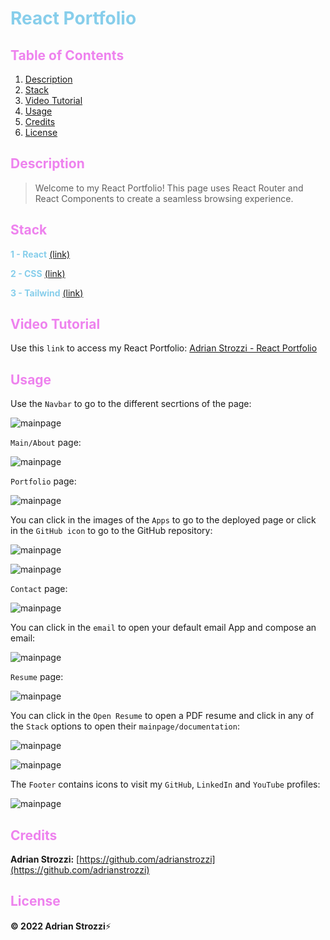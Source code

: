 # <span style="color:skyblue">**React Portfolio**</span>

## <span style="color:violet">Table of Contents</span>

1. [Description](#Description)
2. [Stack](#Stack)
3. [Video Tutorial](#Video-Tutorial)
4. [Usage](#Usage)
5. [Credits](#Credits)
6. [License](#License)

## <span style="color:violet">Description</span>

> Welcome to my React Portfolio! This page uses React Router and React Components to create a seamless browsing experience.

## <span style="color:violet">Stack</span>

<span style="color:skyblue">**1 - React**</span> [(link)](https://reactjs.org/)

<span style="color:skyblue">**2 - CSS**</span> [(link)](https://developer.mozilla.org/en-US/docs/Web/CSS)

<span style="color:skyblue">**3 - Tailwind**</span> [(link)](https://tailwindcss.com/)

## <span style="color:violet">Video Tutorial</span>

Use this `link` to access my React Portfolio: [Adrian Strozzi - React Portfolio](new)

## <span style="color:violet">Usage</span>

Use the `Navbar` to go to the different secrtions of the page:

![mainpage](./src/assets/readme-images/navbar.png)

`Main/About` page:

![mainpage](./src/assets/readme-images/about.png)

`Portfolio` page:

![mainpage](./src/assets/readme-images/portfolio.png)

You can click in the images of the `Apps` to go to the deployed page or click in the `GitHub icon` to go to the GitHub repository:

![mainpage](./src/assets/readme-images/app.png)

![mainpage](./src/assets/readme-images/github-repo.png)

`Contact` page:

![mainpage](./src/assets/readme-images/contact.png)

You can click in the `email` to open your default email App and compose an email:

![mainpage](./src/assets/readme-images/email.png)

`Resume` page:

![mainpage](./src/assets/readme-images/resume.png)

You can click in the `Open Resume` to open a PDF resume and click in any of the `Stack` options to open their `mainpage/documentation`:

![mainpage](./src/assets/readme-images/open-resume.png)

![mainpage](./src/assets/readme-images/stack.png)

The `Footer` contains icons to visit my `GitHub`, `LinkedIn` and `YouTube` profiles:

![mainpage](./src/assets/readme-images/footer.png)

## <span style="color:violet">Credits</span>

**Adrian Strozzi:** [https://github.com/adrianstrozzi](https://github.com/adrianstrozzi)

## <span style="color:violet">License</span>

**© 2022 Adrian Strozzi**:zap:
